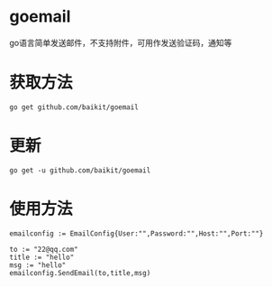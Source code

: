 # goemail
go语言简单发送邮件，不支持附件，可用作发送验证码，通知等


# 获取方法
```
go get github.com/baikit/goemail
```

# 更新
```
go get -u github.com/baikit/goemail
```

# 使用方法

  ```
  emailconfig := EmailConfig{User:"",Password:"",Host:"",Port:""}
  
  to := "22@qq.com"
  title := "hello"
  msg := "hello"
  emailconfig.SendEmail(to,title,msg)
  
  ```
  

